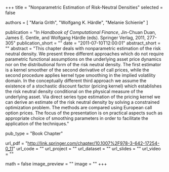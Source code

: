 +++
title = "Nonparametric Estimation of Risk-Neutral Densities"
selected = false

authors = [
  "Maria Grith",
  "Wolfgang K. Härdle",
  "Melanie Schienle"
]

publication = "In *Handbook of Computational Finance*, Jin-Chuan Duan, James E. Gentle, and Wolfgang Härdle (eds). Springer Verlag, 2011, 277-305"
publication_short = ""
date = "2011-07-10T12:00:01"
abstract_short = ""
abstract = "This chapter deals with nonparametric estimation of the risk neutral density. We present three different approaches which do not require parametric functional assumptions on the underlying asset price dynamics nor on the distributional form of the risk neutral density. The first estimator is a kernel smoother of the second derivative of call prices, while the second procedure applies kernel type smoothing in the implied volatility domain. In the conceptually different third approach we assume the existence of a stochastic discount factor (pricing kernel) which establishes the risk neutral density conditional on the physical measure of the underlying asset. Via direct series type estimation of the pricing kernel we can derive an estimate of the risk neutral density by solving a constrained optimization problem. The methods are compared using European call option prices. The focus of the presentation is on practical aspects such as appropriate choice of smoothing parameters in order to facilitate the application of the techniques."

pub_type = "Book Chapter"

url_pdf = "http://link.springer.com/chapter/10.1007%2F978-3-642-17254-0_11"
url_code = ""
url_project = ""
url_dataset = ""
url_slides = ""
url_video = ""

math = false
image_preview = ""
image = ""
+++
